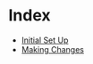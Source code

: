 # Index

 - [Initial Set Up](https://github.com/ninefortyone/working-with-us/blob/master/set-up.md)
 - [Making Changes](https://github.com/ninefortyone/working-with-us/blob/master/making-changes.md)
